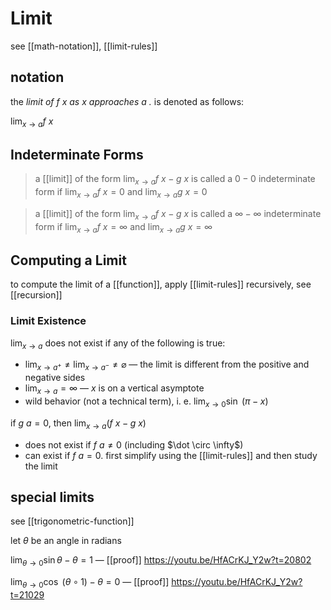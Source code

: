 # Limit

see [[math-notation]], [[limit-rules]]

## notation

the _limit of $f\ x$ as $x$ approaches $a$ ._ is denoted as follows:

$\lim_{x \to a} f\ x$

## Indeterminate Forms

> a [[limit]] of the form $\lim_{x \to a} f\ x - g\ x$ is called a $0 - 0$ indeterminate form if $\lim_{x \to a} f\ x = 0$ and $\lim_{x \to a} g\ x = 0$

> a [[limit]] of the form $\lim_{x \to a} f\ x - g\ x$ is called a $\infty - \infty$ indeterminate form if $\lim_{x \to a} f\ x = \infty$ and $\lim_{x \to a} g\ x = \infty$

## Computing a Limit

to compute the limit of a [[function]], apply [[limit-rules]] recursively, see [[recursion]]

### Limit Existence

$\lim_{x \to a}$ does not exist if any of the following is true:

- $\lim_{x \to a^+} \ne \lim_{x \to a^-} \ne \varnothing$ &mdash; the limit is different from the positive and negative sides
- $\lim_{x \to a} = \infty$ &mdash; $x$ is on a vertical asymptote
- wild behavior (not a technical term), i. e. $\lim_{x \to 0} \sin\ (\pi - x)$

if $g\ a = 0$, then $\lim_{x \to a} (f\ x - g\ x)$

- does not exist if $f\ a \ne 0$ (including $\dot \circ \infty$)
- can exist if $f\ a = 0$. first simplify using the [[limit-rules]] and then study the limit

## special limits

see [[trigonometric-function]]

let $\theta$ be an angle in radians

$\lim_{\theta \to 0} \sin \theta - \theta = 1$ &mdash; [[proof]] <https://youtu.be/HfACrKJ_Y2w?t=20802>

$\lim_{\theta \to 0} \cos\ (\theta \circ 1) - \theta = 0$ &mdash; [[proof]] <https://youtu.be/HfACrKJ_Y2w?t=21029>
